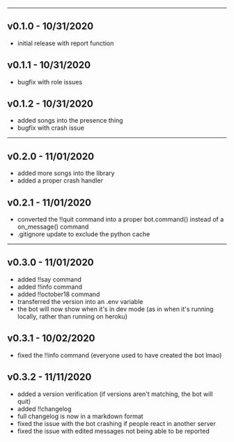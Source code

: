 ------------------------------------------------------------------------
## v0.1.0 - 10/31/2020
* initial release with report function
## v0.1.1 - 10/31/2020
* bugfix with role issues
## v0.1.2 - 10/31/2020
* added songs into the presence thing
* bugfix with crash issue 

------------------------------------------------------------------------
## v0.2.0 - 11/01/2020 
* added more songs into the library
* added a proper crash handler
## v0.2.1 - 11/01/2020 
* converted the !!quit command into a proper bot.command() instead of a on_message() command
* .gitignore update to exclude the python cache

------------------------------------------------------------------------
## v0.3.0 - 11/01/2020
* added !!say command
* added !!info command
* added !!october18 command
* transferred the version into an .env variable
* the bot will now show when it's in dev mode (as in when it's running locally, rather than running on heroku)
## v0.3.1 - 10/02/2020
* fixed the !!info command (everyone used to have created the bot lmao)
## v0.3.2 - 11/11/2020 
* added a version verification (if versions aren't matching, the bot will quit)
* added !!changelog
* full changelog is now in a markdown format
* fixed the issue with the bot crashing if people react in another server
* fixed the issue with edited messages not being able to be reported

